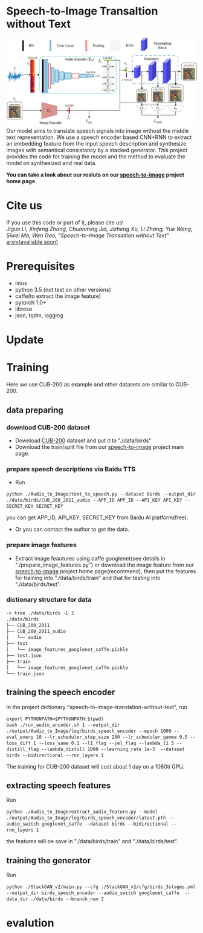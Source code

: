 # Speech-to-Image Transaltion without Text
![proposal_model](./proposal_model.jpg)
Our model aims to translate speech signals into image without the middle text representation. We use a speech encoder based CNN+RNN to extract an embedding feature from the input speech description and synthesize images with semantical consistancy by a stacked generator. 
This project provides the code for training the model and the method to evaluate the model on synthesized and real data.


**You can take a look about our resluts on our [speech-to-image](https://smallflyingpig.github.io/speech-to-image/main) project home page.**


# Cite us
If you use this code or part of it, please cite us!  
*Jiguo Li, Xinfeng Zhang, Chuanming Jia, Jizheng Xu, Li Zhang, Yue Wang, Siwei Ma, Wen Gao, "Speech-to-Image Translation without Text"* [arxiv(avaliable soon)]()


# Prerequisites
 - linux
 - python 3.5 (not test on other versions)
 - caffe(to extract the image feature)
 - pytorch 1.0+
 - librosa
 - json, tqdm, logging

# Update

# Training
Here we use CUB-200 as example and other datasets are similar to CUB-200.

## data preparing
### download CUB-200 dataset
 - Download [CUB-200](http://www.vision.caltech.edu/visipedia/CUB-200-2011.html) dataset and put it to "./data/birds"
 - Download the train/split file from our [speech-to-image](https://smallflyingpig.github.io/speech-to-image/main) project main page.



### prepare speech descriptions via Baidu TTS
 - Run 
```
python ./Audio_to_Image/text_to_speech.py --dataset birds --output_dir ./data/birds/CUB_200_2011_audio --APP_ID APP_ID --API_KEY API_KEY --SECRET_KEY SECRET_KEY
```
you can get APP_ID, API_KEY, SECRET_KEY from Baidu AI platform(free).
 - Or you can contact the author to get the data.
### prepare image features
 - Extract image feautures using caffe googlenet(see details in "./prepare_image_features.py") or download the image feature from our [speech-to-image](https://smallflyingpig.github.io/speech-to-image/main) project home page(recommend), then put the features for training into "./data/birds/train" and that for testing into "./data/birds/test".
  
### dictionary structure for data
```
-> tree ./data/birds -L 2
./data/birds
├── CUB_200_2011
├── CUB_200_2011_audio
│   └── audio
├── test
│   └── image_features_googlenet_caffe.pickle
├── test.json
├── train
│   └── image_features_googlenet_caffe.pickle
└── train.json
```
## training the speech encoder
In the project dictionary "speech-to-image-translation-without-text", run
```
export PYTHONPATH=$PYTHONPATH:$(pwd)
bash ./run_audio_encoder.sh 1 --output_dir ./output/Audio_to_Image/log/birds_speech_encoder --epoch 1000 --eval_every 10 --lr_scheduler_step_size 200 --lr_scheduler_gamma 0.5 --loss_diff 1 --loss_same 0.1 --l1_flag --jel_flag --lambda_l1 5 --distill_flag --lambda_distill 1000 --learning_rate 1e-3  --dataset birds --bidirectional --rnn_layers 1
```
The training for CUB-200 dataset will cost about 1 day on a 1080ti GPU.
## extracting speech features
Run 
```
python ./Audio_to_Image/extract_audio_feature.py --model ./output/Audio_to_Image/log/birds_speech_encoder/latest.pth --audio_switch googlenet_caffe --dataset birds --bidirectional --rnn_layers 1
```
the features will be save in "./data/birds/train" and "./data/birds/test". 
## training the generator
Run
```
python ./StackGAN_v2/main.py --cfg ./StackGAN_v2/cfg/birds_3stages.yml  --output_dir birds_speech_encoder --audio_switch googlenet_caffe  --data_dir ./data/birds --branch_num 3
```
# evalution

